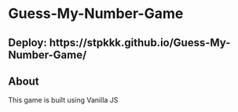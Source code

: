 # Guess-My-Number-Game

<div stl></div>
<h2>Deploy: 
  https://stpkkk.github.io/Guess-My-Number-Game/
</h2>

<h2>About</h2>
<div>
 <p>This game is built using Vanilla JS</p>
</div>
